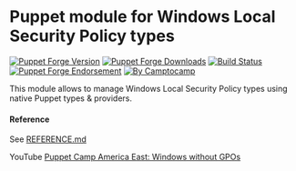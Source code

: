 # Puppet module for Windows Local Security Policy types

[![Puppet Forge Version](http://img.shields.io/puppetforge/v/camptocamp/windows_securityoptions.svg)](https://forge.puppetlabs.com/camptocamp/windows_securityoptions)
[![Puppet Forge Downloads](http://img.shields.io/puppetforge/dt/camptocamp/windows_securityoptions.svg)](https://forge.puppetlabs.com/camptocamp/windows_securityoptions)
[![Build Status](https://img.shields.io/travis/camptocamp/puppet-windows_securityoptions/master.svg)](https://travis-ci.org/camptocamp/puppet-windows_securityoptions)
[![Puppet Forge Endorsement](https://img.shields.io/puppetforge/e/camptocamp/windows_securityoptions.svg)](https://forge.puppetlabs.com/camptocamp/windows_securityoptions)
[![By Camptocamp](https://img.shields.io/badge/by-camptocamp-fb7047.svg)](http://www.camptocamp.com)


This module allows to manage Windows Local Security Policy types using native
Puppet types & providers.



#### Reference

See [REFERENCE.md](REFERENCE.md)

YouTube [Puppet Camp America East: Windows without GPOs](https://www.youtube.com/watch?v=z2eStuaPN68&list=PLV86BgbREluWiCJZ0POmZQuYoft4VurWs&index=2)
